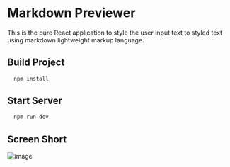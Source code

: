 # Markdown Previewer

This is the pure React application to style the user input text to styled text using markdown lightweight markup language.

## Build Project
```bash
  npm install 
```

## Start Server
```bash
  npm run dev 
```

## Screen Short
![image](https://github.com/leekinming1008/markdown-previewer/assets/161342574/94551bd9-72fa-42d9-aa71-e61ecde898d0)


